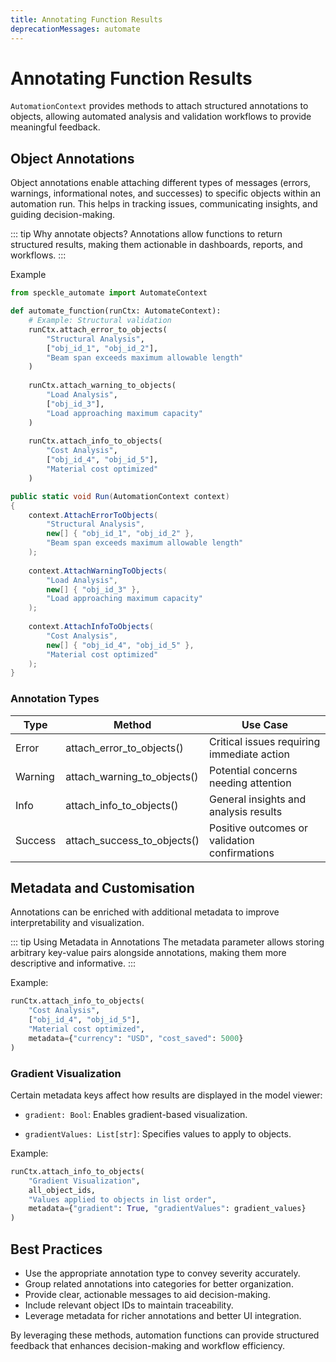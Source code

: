 ```yaml
---
title: Annotating Function Results
deprecationMessages: automate
---
```


<Banner />

# Annotating Function Results

`AutomationContext` provides methods to attach structured annotations to objects, allowing automated analysis and validation 
workflows to provide meaningful feedback.

## Object Annotations

Object annotations enable attaching different types of messages (errors, warnings, informational notes, and successes) to specific objects within an automation run. This helps in tracking issues, communicating insights, and guiding decision-making.

::: tip Why annotate objects?
Annotations allow functions to return structured results, making them actionable in dashboards, reports, and workflows.
:::

Example
```python
from speckle_automate import AutomateContext

def automate_function(runCtx: AutomateContext):
    # Example: Structural validation
    runCtx.attach_error_to_objects(
        "Structural Analysis",
        ["obj_id_1", "obj_id_2"],
        "Beam span exceeds maximum allowable length"
    )
    
    runCtx.attach_warning_to_objects(
        "Load Analysis",
        ["obj_id_3"],
        "Load approaching maximum capacity"
    )
    
    runCtx.attach_info_to_objects(
        "Cost Analysis",
        ["obj_id_4", "obj_id_5"],
        "Material cost optimized"
    )
```

```csharp
public static void Run(AutomationContext context)
{
    context.AttachErrorToObjects(
        "Structural Analysis",
        new[] { "obj_id_1", "obj_id_2" },
        "Beam span exceeds maximum allowable length"
    );
    
    context.AttachWarningToObjects(
        "Load Analysis",
        new[] { "obj_id_3" },
        "Load approaching maximum capacity"
    );
    
    context.AttachInfoToObjects(
        "Cost Analysis",
        new[] { "obj_id_4", "obj_id_5" },
        "Material cost optimized"
    );
}
```

### Annotation Types

| Type    | Method                      | Use Case                                      |
|---------|-----------------------------|-----------------------------------------------|
| Error   | attach_error_to_objects()   | Critical issues requiring immediate action    |
| Warning | attach_warning_to_objects() | Potential concerns needing attention          |
| Info    | attach_info_to_objects()    | General insights and analysis results         |
| Success | attach_success_to_objects() | Positive outcomes or validation confirmations |

## Metadata and Customisation

Annotations can be enriched with additional metadata to improve interpretability and visualization.

::: tip Using Metadata in Annotations
The metadata parameter allows storing arbitrary key-value pairs alongside annotations, making them more descriptive and informative.
:::

Example:

```python
runCtx.attach_info_to_objects(
    "Cost Analysis",
    ["obj_id_4", "obj_id_5"],
    "Material cost optimized",
    metadata={"currency": "USD", "cost_saved": 5000}
)
```

### Gradient Visualization

Certain metadata keys affect how results are displayed in the model viewer:

- `gradient: Bool`: Enables gradient-based visualization.

- `gradientValues: List[str]`: Specifies values to apply to objects.

Example:

```python
runCtx.attach_info_to_objects(
    "Gradient Visualization",
    all_object_ids,
    "Values applied to objects in list order",
    metadata={"gradient": True, "gradientValues": gradient_values}
)
```

## Best Practices

- Use the appropriate annotation type to convey severity accurately.
- Group related annotations into categories for better organization.
- Provide clear, actionable messages to aid decision-making.
- Include relevant object IDs to maintain traceability.
- Leverage metadata for richer annotations and better UI integration.

By leveraging these methods, automation functions can provide structured feedback that enhances decision-making and 
workflow efficiency.